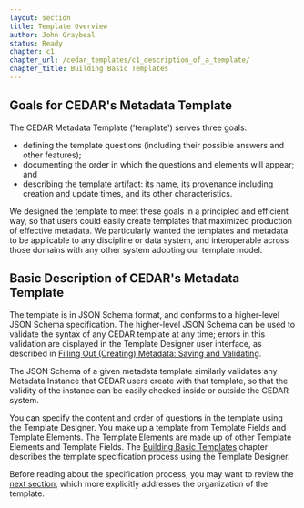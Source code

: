 ```yaml
---
layout: section
title: Template Overview
author: John Graybeal
status: Ready
chapter: c1
chapter_url: /cedar_templates/c1_description_of_a_template/
chapter_title: Building Basic Templates
---
```


## **Goals for CEDAR's Metadata Template**

The CEDAR Metadata Template ('template') serves three goals:
- defining the template questions (including their possible answers and other features);
- documenting the order in which the questions and elements will appear; and
- describing the template artifact: its name, its provenance including creation and update times,
and its other characteristics. 

We designed the template to meet these goals in a principled and efficient way, 
so that users could easily create templates that maximized production of effective metadata.
We particularly wanted the templates and metadata to be applicable to any discipline or data system, 
and interoperable across those domains with any other system adopting our template model.

## **Basic Description of CEDAR's Metadata Template**

The template is in JSON Schema format, and conforms to a higher-level JSON Schema
specification. 
The higher-level JSON Schema can be used to validate the syntax of any CEDAR template
at any time; errors in this validation are displayed in the Template Designer user interface,
as described in [Filling Out (Creating) Metadata: Saving and Validating](https://metadatacenter.github.io/cedar-manual/sections/a5/3_saving_and_validating/).

The JSON Schema of a given metadata template similarly validates 
any Metadata Instance that CEDAR users create with that template, 
so that the validity of the instance 
can be easily checked inside or outside the CEDAR system. 

You can specify the content and order of questions in the template using the Template Designer. 
You make up a template from Template Fields and Template Elements. 
The Template Elements are made up of other Template Elements and Template Fields.
The [Building Basic Templates](https://metadatacenter.github.io/cedar-manual/cedar_templates/c2_building_basic_templates/)
chapter describes the template specification process using the Template Designer.

Before reading about the specification process, you may want to review the [next section](https://metadatacenter.github.io/cedar-manual/sections/c1/2_template_organization/),
which more explicitly addresses the organization of the template.




